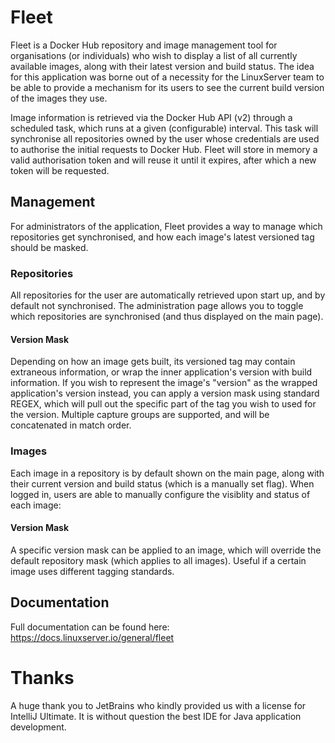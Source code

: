 # Fleet

Fleet is a Docker Hub repository and image management tool for organisations (or individuals) who wish to display a list of all currently available images, along with their latest version and build status. The idea for this application was borne out of a necessity for the LinuxServer team to be able to provide a mechanism for its users to see the current build version of the images they use.

Image information is retrieved via the Docker Hub API (v2) through a scheduled task, which runs at a given (configurable) interval. This task will synchronise all repositories owned by the user whose credentials are used to authorise the initial requests to Docker Hub. Fleet will store in memory a valid authorisation token and will reuse it until it expires, after which a new token will be requested.

## Management

For administrators of the application, Fleet provides a way to manage which repositories get synchronised, and how each image's latest versioned tag should be masked.

### Repositories

All repositories for the user are automatically retrieved upon start up, and by default not synchronised. The administration page allows you to toggle which repositories are synchronised (and thus displayed on the main page).

#### Version Mask

Depending on how an image gets built, its versioned tag may contain extraneous information, or wrap the inner application's version with build information. If you wish to represent the image's "version" as the wrapped application's version instead, you can apply a version mask using standard REGEX, which will pull out the specific part of the tag you wish to used for the version. Multiple capture groups are supported, and will be concatenated in match order.

### Images

Each image in a repository is by default shown on the main page, along with their current version and build status (which is a manually set flag). When logged in, users are able to manually configure the visiblity and status of each image:

#### Version Mask

A specific version mask can be applied to an image, which will override the default repository mask (which applies to all images). Useful if a certain image uses different tagging standards.

## Documentation

Full documentation can be found here: https://docs.linuxserver.io/general/fleet

# Thanks
A huge thank you to JetBrains who kindly provided us with a license for IntelliJ Ultimate. It is without question the best IDE for Java application development.
